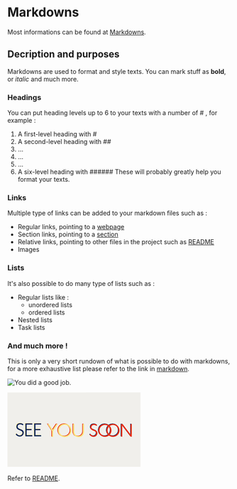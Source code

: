 # Markdowns

Most informations can be found at [Markdowns](https://docs.github.com/en/get-started/writing-on-github/getting-started-with-writing-and-formatting-on-github/basic-writing-and-formatting-syntax).

## Decription and purposes

Markdowns are used to format and style texts. You can mark stuff as **bold**, or *italic* and much more.

### Headings

You can put heading levels up to 6 to your texts with a number of # , for example :
1. A first-level heading with #
1. A second-level heading with ##
3. ...
4. ...
5. ...
6. A six-level heading with ######
These will probably greatly help you format your texts.

### Links

Multiple type of links can be added to your markdown files such as :
- Regular links, pointing to a [webpage](https://google.com) 
- Section links, pointing to a [section](#links)
- Relative links, pointing to other files in the project such as [README](READMD.md)
- Images

### Lists

It's also possible to do many type of lists such as :

- Regular lists like :
  - unordered lists
  - ordered lists
- Nested lists
- Task lists

### And much more !

This is only a very short rundown of what is possible to do with markdowns, for a more exhaustive list please refer to the link in [markdown](#markdowns).

<script type="text/javascript">

    <div id="count">
        Click the button !
        <input type="button" value="Click !" onclick="msg()">
    </div>
    function msg(){
        alert("Good job !");
    }

</script>

![You did a good job.](https://media.tenor.com/KeSDB2EZjPAAAAAM/leonardo-di-caprio-wolf-of-wall-street.gif)

![See you soon !](images/seeya.png)

Refer to [README](README.md).